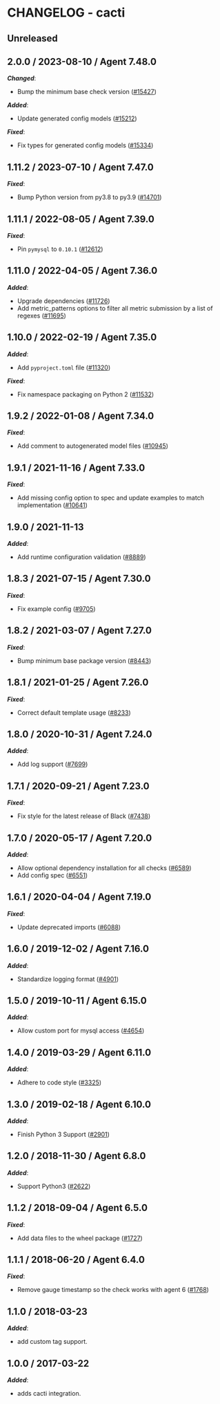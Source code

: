 # CHANGELOG - cacti

## Unreleased

## 2.0.0 / 2023-08-10 / Agent 7.48.0

***Changed***:

* Bump the minimum base check version ([#15427](https://github.com/DataDog/integrations-core/pull/15427))

***Added***:

* Update generated config models ([#15212](https://github.com/DataDog/integrations-core/pull/15212))

***Fixed***:

* Fix types for generated config models ([#15334](https://github.com/DataDog/integrations-core/pull/15334))

## 1.11.2 / 2023-07-10 / Agent 7.47.0

***Fixed***:

* Bump Python version from py3.8 to py3.9 ([#14701](https://github.com/DataDog/integrations-core/pull/14701))

## 1.11.1 / 2022-08-05 / Agent 7.39.0

***Fixed***:

* Pin `pymysql` to `0.10.1` ([#12612](https://github.com/DataDog/integrations-core/pull/12612))

## 1.11.0 / 2022-04-05 / Agent 7.36.0

***Added***:

* Upgrade dependencies ([#11726](https://github.com/DataDog/integrations-core/pull/11726))
* Add metric_patterns options to filter all metric submission by a list of regexes ([#11695](https://github.com/DataDog/integrations-core/pull/11695))

## 1.10.0 / 2022-02-19 / Agent 7.35.0

***Added***:

* Add `pyproject.toml` file ([#11320](https://github.com/DataDog/integrations-core/pull/11320))

***Fixed***:

* Fix namespace packaging on Python 2 ([#11532](https://github.com/DataDog/integrations-core/pull/11532))

## 1.9.2 / 2022-01-08 / Agent 7.34.0

***Fixed***:

* Add comment to autogenerated model files ([#10945](https://github.com/DataDog/integrations-core/pull/10945))

## 1.9.1 / 2021-11-16 / Agent 7.33.0

***Fixed***:

* Add missing config option to spec and update examples to match implementation ([#10641](https://github.com/DataDog/integrations-core/pull/10641))

## 1.9.0 / 2021-11-13

***Added***:

* Add runtime configuration validation ([#8889](https://github.com/DataDog/integrations-core/pull/8889))

## 1.8.3 / 2021-07-15 / Agent 7.30.0

***Fixed***:

* Fix example config ([#9705](https://github.com/DataDog/integrations-core/pull/9705))

## 1.8.2 / 2021-03-07 / Agent 7.27.0

***Fixed***:

* Bump minimum base package version ([#8443](https://github.com/DataDog/integrations-core/pull/8443))

## 1.8.1 / 2021-01-25 / Agent 7.26.0

***Fixed***:

* Correct default template usage ([#8233](https://github.com/DataDog/integrations-core/pull/8233))

## 1.8.0 / 2020-10-31 / Agent 7.24.0

***Added***:

* Add log support ([#7699](https://github.com/DataDog/integrations-core/pull/7699))

## 1.7.1 / 2020-09-21 / Agent 7.23.0

***Fixed***:

* Fix style for the latest release of Black ([#7438](https://github.com/DataDog/integrations-core/pull/7438))

## 1.7.0 / 2020-05-17 / Agent 7.20.0

***Added***:

* Allow optional dependency installation for all checks ([#6589](https://github.com/DataDog/integrations-core/pull/6589))
* Add config spec ([#6551](https://github.com/DataDog/integrations-core/pull/6551))

## 1.6.1 / 2020-04-04 / Agent 7.19.0

***Fixed***:

* Update deprecated imports ([#6088](https://github.com/DataDog/integrations-core/pull/6088))

## 1.6.0 / 2019-12-02 / Agent 7.16.0

***Added***:

* Standardize logging format ([#4901](https://github.com/DataDog/integrations-core/pull/4901))

## 1.5.0 / 2019-10-11 / Agent 6.15.0

***Added***:

* Allow custom port for mysql access ([#4654](https://github.com/DataDog/integrations-core/pull/4654))

## 1.4.0 / 2019-03-29 / Agent 6.11.0

***Added***:

* Adhere to code style ([#3325](https://github.com/DataDog/integrations-core/pull/3325))

## 1.3.0 / 2019-02-18 / Agent 6.10.0

***Added***:

* Finish Python 3 Support ([#2901](https://github.com/DataDog/integrations-core/pull/2901))

## 1.2.0 / 2018-11-30 / Agent 6.8.0

***Added***:

* Support Python3 ([#2622][1])

## 1.1.2 / 2018-09-04 / Agent 6.5.0

***Fixed***:

* Add data files to the wheel package ([#1727][2])

## 1.1.1 / 2018-06-20 / Agent 6.4.0

***Fixed***:

* Remove gauge timestamp so the check works with agent 6 ([#1768][3])

## 1.1.0 / 2018-03-23

***Added***:

* add custom tag support.

## 1.0.0 / 2017-03-22

***Added***:

* adds cacti integration.

[1]: https://github.com/DataDog/integrations-core/pull/2622
[2]: https://github.com/DataDog/integrations-core/pull/1727
[3]: https://github.com/DataDog/integrations-core/pull/1768
